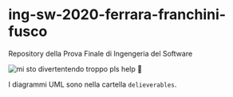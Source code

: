 # ing-sw-2020-ferrara-franchini-fusco
Repository della Prova Finale di Ingengeria del Software

![mi sto divertentendo troppo pls help 🤪](https://external-content.duckduckgo.com/iu/?u=http%3A%2F%2Froxley.com%2Fwp-content%2Fuploads%2F2016%2F03%2Fsantorini_banner_logo.png&f=1&nofb=1)

I diagrammi UML sono nella cartella `delieverables`.
